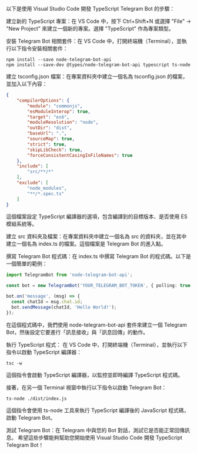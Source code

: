 以下是使用 Visual Studio Code 開發 TypeScript Telegram Bot 的步驟：

建立新的 TypeScript 專案：在 VS Code 中，按下 Ctrl+Shift+N 或選擇 "File" -> "New Project" 來建立一個新的專案。選擇 "TypeScript" 作為專案類型。

安裝 Telegram Bot 相關套件：在 VS Code 中，打開終端機（Terminal），並執行以下指令安裝相關套件：
```
npm install --save node-telegram-bot-api
npm install --save-dev @types/node-telegram-bot-api typescript ts-node
```
建立 tsconfig.json 檔案：在專案資料夾中建立一個名為 tsconfig.json 的檔案，並加入以下內容：
```json
{
    "compilerOptions": {
        "module": "commonjs",
        "esModuleInterop": true,
        "target": "es6",
        "moduleResolution": "node",
        "outDir": "dist",
        "baseUrl": ".",
        "sourceMap": true,
        "strict": true,
        "skipLibCheck": true,
        "forceConsistentCasingInFileNames": true
    },
    "include": [
        "src/**/*"
    ],
    "exclude": [
        "node_modules",
        "**/*.spec.ts"
    ]
}
```
這個檔案設定 TypeScript 編譯器的選項，包含編譯到的目標版本、是否使用 ES 模組系統等。

建立 src 資料夾及檔案：在專案資料夾中建立一個名為 src 的資料夾，並在其中建立一個名為 index.ts 的檔案。這個檔案是 Telegram Bot 的進入點。

撰寫 Telegram Bot 程式碼：在 index.ts 中撰寫 Telegram Bot 的程式碼。以下是一個簡單的範例：

```typescript
import TelegramBot from 'node-telegram-bot-api';

const bot = new TelegramBot('YOUR_TELEGRAM_BOT_TOKEN', { polling: true });

bot.on('message', (msg) => {
  const chatId = msg.chat.id;
  bot.sendMessage(chatId, 'Hello World!');
});
```
在這個程式碼中，我們使用 node-telegram-bot-api 套件來建立一個 Telegram Bot，然後設定它要進行「訊息接收」與「訊息回傳」的動作。

執行 TypeScript 程式： 在 VS Code 中，打開終端機（Terminal），並執行以下指令以啟動 TypeScript 編譯器：
```
tsc -w
```
這個指令會啟動 TypeScript 編譯器，以監控並即時編譯 TypeScript 程式碼。

接著，在另一個 Terminal 視窗中執行以下指令以啟動 Telegram Bot：
```
ts-node ./dist/index.js
```
這個指令會使用 ts-node 工具來執行 TypeScript 編譯後的 JavaScript 程式碼，啟動 Telegram Bot。

測試 Telegram Bot：在 Telegram 中與您的 Bot 對話，測試它是否能正常回傳訊息。
希望這些步驟能夠幫助您開始使用 Visual Studio Code 開發 TypeScript Telegram Bot！